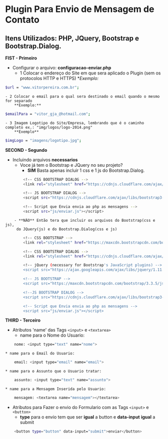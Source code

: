 # Plugin Para Envio de Mensagem de Contato
## Itens Utilizados: PHP, JQuery, Bootstrap e Bootstrap.Dialog.

**FIST - Primeiro**
- Configurar o arquivo: **configuracao-enviar.php**
	- 1 Colocar o endereço do Site em que sera aplicado o Plugin (sem os protocolos HTTP e HTTPS)
		**Exemplo:*	
```sh 
$url = "www.vitorpereira.com.br";
```
	- 2 Colocar o email para o qual sera destinado o email quando o mesmo for separado
		**Exemplo:**
```sh
$emailPara = "vitor_gja_@hotmail.com";
```
	- 3 Imagem Logotipo do Site/Empresa, lembrando que é o caminho completo ex.: "img/logos/logo-2014.png"
		**Exemplo**
```sh
$imgLogo = "imagens/logotipo.jpg";
```

**SECOND - Segundo**
- Incluindo arquivos **necessarios**
	* Voce já tem o Bootstrap e JQuery no seu projeto?
		- **SIM** Basta apenas incluir 1 css e 1 js do Bootstrap.Dialog.
```sh
 		<!-- CSS BOOTSTRAP DIALOG -->	
 		<link rel="stylesheet" href="https://cdnjs.cloudflare.com/ajax/libs/bootstrap3-dialog/1.34.5/css/bootstrap-dialog.min.css">

 		<!-- JS BOOTSTRAP DIALOG -->	
 		<script src="https://cdnjs.cloudflare.com/ajax/libs/bootstrap3-dialog/1.34.5/js/bootstrap-dialog.min.js"></script>

 		<!-- Script que Envia envia ao php as mensagens -->
 		<script src="js/enviar.js"></script>
```

		- **NÃO** Então tera que incluir os arquivos do Bootstrap(css e js), 
		 do JQuery(js) e do Bootstrap.Dialog(css e js)

```sh
 		<!-- CSS BOOTSTRAP -->	
 		<link rel="stylesheet" href="https://maxcdn.bootstrapcdn.com/bootstrap/3.3.5/css/bootstrap.min.css">	

 		<!-- CSS BOOTSTRAP DIALOG -->	
 		<link rel="stylesheet" href="https://cdnjs.cloudflare.com/ajax/libs/bootstrap3-dialog/1.34.5/css/bootstrap-dialog.min.css">	

 		<!-- jQuery (necessary for Bootstrap's JavaScript plugins) -->	
 		<script src="https://ajax.googleapis.com/ajax/libs/jquery/1.11.3/jquery.min.js"></script>	

 		<!-- JS BOOTSTRAP -->
 		<script src="https://maxcdn.bootstrapcdn.com/bootstrap/3.3.5/js/bootstrap.min.js"></script>	

 		<!--JS BOOTSTRAP DIALOG -->	
		<script src="https://cdnjs.cloudflare.com/ajax/libs/bootstrap3-dialog/1.34.5/js/bootstrap-dialog.min.js">	</script>	

 		<!-- Script que Envia envia ao php as mensagens -->	
 		<script src="js/enviar.js"></script>	
```		

**THIRD - Terceiro**
- Atributos 'name' das Tags `<input>` e `<textarea>`
	* name para o Nome do Usuario: 
```sh
	nome: <input type="text" name="nome">
```
	* name para o Email do Usuario: 
```sh
	email: <input type="email" name="email">
```
	* name para o Assunto que o Usuario tratar: 
```sh
    assunto: <input type="text" name="assunto">
```
	* name para a Mensagem Inserida pelo Usuario: 
```sh
    mensagem: <textarea name="mensagem"></textarea>
```

- Atributos para Fazer o envio do Formulario com as Tags `<input>` e `<button>`
	* **type** para o envio tem que ser **igual** a button e **data-input** **igual** a submit
```sh
    <button type="button" data-input="submit">enviar</button>
```
